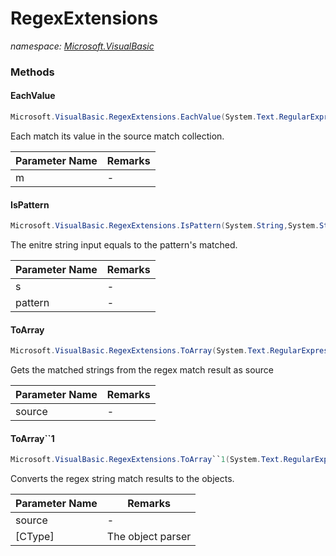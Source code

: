 ﻿# RegexExtensions
_namespace: [Microsoft.VisualBasic](./index.md)_





### Methods

#### EachValue
```csharp
Microsoft.VisualBasic.RegexExtensions.EachValue(System.Text.RegularExpressions.MatchCollection)
```
Each match its value in the source match collection.

|Parameter Name|Remarks|
|--------------|-------|
|m|-|


#### IsPattern
```csharp
Microsoft.VisualBasic.RegexExtensions.IsPattern(System.String,System.String,System.Text.RegularExpressions.RegexOptions)
```
The enitre string input equals to the pattern's matched.

|Parameter Name|Remarks|
|--------------|-------|
|s|-|
|pattern|-|


#### ToArray
```csharp
Microsoft.VisualBasic.RegexExtensions.ToArray(System.Text.RegularExpressions.MatchCollection)
```
Gets the matched strings from the regex match result as source

|Parameter Name|Remarks|
|--------------|-------|
|source|-|


#### ToArray``1
```csharp
Microsoft.VisualBasic.RegexExtensions.ToArray``1(System.Text.RegularExpressions.MatchCollection,System.Func{System.String,``0})
```
Converts the regex string match results to the objects.

|Parameter Name|Remarks|
|--------------|-------|
|source|-|
|[CType]|The object parser|



